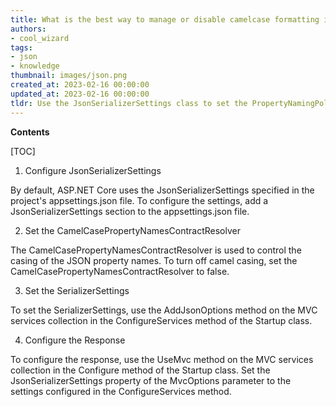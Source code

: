 ```yaml
---
title: What is the best way to manage or disable camelcase formatting in an ASP.NET core JSON response?
authors:
- cool_wizard
tags:
- json
- knowledge
thumbnail: images/json.png
created_at: 2023-02-16 00:00:00
updated_at: 2023-02-16 00:00:00
tldr: Use the JsonSerializerSettings class to set the PropertyNamingPolicy to null.
---
```


**Contents**

[TOC]

1. Configure JsonSerializerSettings

By default, ASP.NET Core uses the JsonSerializerSettings specified in the project's appsettings.json file. To configure the settings, add a JsonSerializerSettings section to the appsettings.json file.

2. Set the CamelCasePropertyNamesContractResolver

The CamelCasePropertyNamesContractResolver is used to control the casing of the JSON property names. To turn off camel casing, set the CamelCasePropertyNamesContractResolver to false.

3. Set the SerializerSettings

To set the SerializerSettings, use the AddJsonOptions method on the MVC services collection in the ConfigureServices method of the Startup class.

4. Configure the Response

To configure the response, use the UseMvc method on the MVC services collection in the Configure method of the Startup class. Set the JsonSerializerSettings property of the MvcOptions parameter to the settings configured in the ConfigureServices method.
